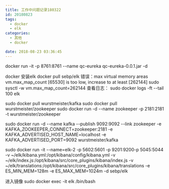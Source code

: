 ```yaml
---
title: 工作中问题记录180322
id: 20180823
tags:
  - docker
  - elk
categories:
  - 其他
  - docker

date: 2018-08-23 03:36:45
---
```


docker run -it -p 8761:8761 --name qc-eureka qc-eureka-0.0.1.jar -d

docker 安装elk
docker pull sebp/elk
错误：max virtual memory areas vm.max_map_count [65530] is too low, increase to at least [262144]
sudo sysctl -w vm.max_map_count=262144
查看日志：
sudo docker logs -ft --tail 100 elk

sudo docker pull wurstmeister/kafka
sudo docker pull wurstmeister/zookeeper
sudo docker run -d --name zookeeper -p 2181:2181 -t wurstmeister/zookeeper

sudo docker run -d --name kafka --publish 9092:9092 --link zookeeper -e KAFKA_ZOOKEEPER_CONNECT=zookeeper:2181 -e KAFKA_ADVERTISED_HOST_NAME=localhost -e KAFKA_ADVERTISED_PORT=9092 wurstmeister/kafka

sudo docker run -it --name=elk-2 -p 5602:5601 -p 9201:9200-p 5045:5044 -v ~/elk/kibana.yml:/opt/kibana/config/kibana.yml -v ~/elk/index.js:/opt/kibana/src/core_plugins/kibana/index.js -v ~/elk/translations:/opt/kibana/src/core_plugins/kibana/translations -e ES_MIN_MEM=128m  -e ES_MAX_MEM=1024m -d sebp/elk

进入镜像
sudo docker exec -it elk /bin/bash